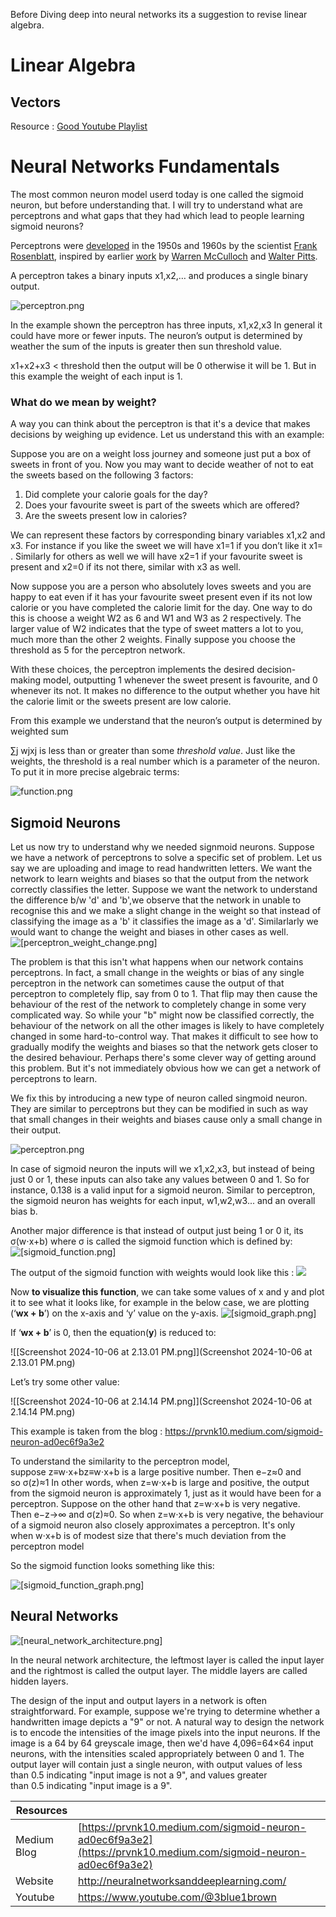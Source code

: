 Before Diving deep into neural networks its a suggestion to revise linear algebra.

# Linear Algebra

## Vectors

Resource : [Good Youtube Playlist](https://www.youtube.com/watch?v=fNk_zzaMoSs&list=PLZHQObOWTQDPD3MizzM2xVFitgF8hE_ab)

# Neural Networks Fundamentals

The most common neuron model userd today is one called the sigmoid neuron, but before understanding that. I will try to understand what are perceptrons and what gaps that they had which lead to people learning sigmoid neurons?

Perceptrons were [developed](http://books.google.ca/books/about/Principles_of_neurodynamics.html?id=7FhRAAAAMAAJ) in the 1950s and 1960s by the scientist [Frank Rosenblatt](http://en.wikipedia.org/wiki/Frank_Rosenblatt), inspired by earlier [work](http://scholar.google.ca/scholar?cluster=4035975255085082870) by [Warren McCulloch](http://en.wikipedia.org/wiki/Warren_McCulloch) and [Walter Pitts](http://en.wikipedia.org/wiki/Walter_Pitts).

A perceptron takes a binary inputs x1,x2,… and produces a single binary output.

![perceptron.png](perceptron.png)

In the example shown the perceptron has three inputs, x1,x2,x3 In general it could have more or fewer inputs. The neuron’s output is determined by weather the sum of the inputs is greater then sun threshold value.

x1+x2+x3 < threshold then the output will be 0 otherwise it will be 1. But in this example the weight of each input is 1.

### What do we mean by weight?

A way you can think about the perceptron is that it's a device that makes decisions by weighing up evidence. Let us understand this with an example:

Suppose you are on a weight loss journey and someone just put a box of sweets in front of you. Now you may want to decide weather of not to eat the sweets based on the following 3 factors:

1. Did complete your calorie goals for the day?
2. Does your favourite sweet is part of the sweets which are offered?
3. Are the sweets present low in calories?

We can represent these factors by corresponding binary variables x1,x2 and x3. For instance if you like the sweet we will have x1=1 if you don’t like it x1= . Similarly for others as well we will have x2=1 if your favourite sweet is present and x2=0 if its not there, similar with x3 as well.

Now suppose you are a person who absolutely loves sweets and you are happy to eat even if it has your favourite sweet present even if its not low calorie or you have completed the calorie limit for the day. One way to do this is choose a weight W2 as 6 and W1 and W3 as 2 respectively. The larger value of W2 indicates that the type of sweet matters a lot to you, much more than the other 2 weights. Finally suppose you choose the threshold as 5 for the perceptron network.

With these choices, the perceptron implements the desired decision-making model, outputting 1 whenever the sweet present is favourite, and 0 whenever its not. It makes no difference to the output whether you have hit the calorie limit or the sweets present are low calorie.

From this example we understand that the neuron’s output is determined by weighted sum

∑j wjxj is less than or greater than some _threshold value_. Just like the weights, the threshold is a real number which is a parameter of the neuron. To put it in more precise algebraic terms:

![function.png](function.png)

## Sigmoid Neurons

Let us now try to understand why we needed signmoid neurons. Suppose we have a network of perceptrons to solve a specific set of problem. Let us say we are uploading and image to read handwritten letters. We want the network to learn weights and biases so that the output from the network correctly classifies the letter. Suppose we want the network to understand the difference b/w 'd' and 'b',we observe that the network in unable to recognise this and we make a slight change in the weight so that instead of classifying the image as a 'b' it classifies the image as a 'd'. Similarlarly we would want to change the weight and biases in other cases as well.
![[perceptron_weight_change.png]](perceptron_weight_change.png)

The problem is that this isn't what happens when our network contains perceptrons. In fact, a small change in the weights or bias of any single perceptron in the network can sometimes cause the output of that perceptron to completely flip, say from 0 to 1. That flip may then cause the behaviour of the rest of the network to completely change in some very complicated way. So while your "b" might now be classified correctly, the behaviour of the network on all the other images is likely to have completely changed in some hard-to-control way. That makes it difficult to see how to gradually modify the weights and biases so that the network gets closer to the desired behaviour. Perhaps there's some clever way of getting around this problem. But it's not immediately obvious how we can get a network of perceptrons to learn.

We fix this by introducing a new type of neuron called singmoid neuron. They are similar to perceptrons but they can be modified in such as way that small changes in their weights and biases cause only a small change in their output.

![perceptron.png](perceptron.png)

In case of sigmoid neuron the inputs will we x1,x2,x3, but instead of being just 0 or 1, these inputs can also take any values between 0 and 1. So for instance, 0.138 is a valid input for a sigmoid neuron. Similar to perceptron, the sigmoid neuron has weights for each input, w1,w2,w3... and an overall bias b.

Another major difference is that instead of output just being 1 or 0 it, its σ(w⋅x+b) where σ is called the sigmoid function which is defined by:
![[sigmoid_function.png]](sigmoid_function.png)

The output of the sigmoid function with weights would look like this :
![](https://miro.medium.com/v2/resize:fit:381/1*hsxr27HSqlBJcw9IARQZbQ.png)

Now **to visualize this function**, we can take some values of x and y and plot it to see what it looks like, for example in the below case, we are plotting (‘**wx + b**’) on the x-axis and ‘y’ value on the y-axis.
![[sigmoid_graph.png]](sigmoid_graph.png)

If ‘**wx + b**’ is 0, then the equation(**y**) is reduced to:

![[Screenshot 2024-10-06 at 2.13.01 PM.png]](Screenshot 2024-10-06 at 2.13.01 PM.png)

Let’s try some other value:

![[Screenshot 2024-10-06 at 2.14.14 PM.png]](Screenshot 2024-10-06 at 2.14.14 PM.png)

This example is taken from the blog : https://prvnk10.medium.com/sigmoid-neuron-ad0ec6f9a3e2

To understand the similarity to the perceptron model, suppose z≡w⋅x+bz≡w⋅x+b is a large positive number. Then e−z≈0 and so σ(z)≈1 In other words, when z=w⋅x+b is large and positive, the output from the sigmoid neuron is approximately 1, just as it would have been for a perceptron. Suppose on the other hand that z=w⋅x+b is very negative. Then e−z→∞ and σ(z)≈0. So when z=w⋅x+b is very negative, the behaviour of a sigmoid neuron also closely approximates a perceptron. It's only when w⋅x+b is of modest size that there's much deviation from the perceptron model

So the sigmoid function looks something like this:

![[sigmoid_function_graph.png]](sigmoid_function_graph.png)

## Neural Networks

![[neural_network_architecture.png]](neural_network_architecture.png)

In the neural network architecture, the leftmost layer is called the input layer and the rightmost is called the output layer. The middle layers are called hidden layers.

The design of the input and output layers in a network is often straightforward. For example, suppose we're trying to determine whether a handwritten image depicts a "9" or not. A natural way to design the network is to encode the intensities of the image pixels into the input neurons. If the image is a 64 by 64 greyscale image, then we'd have 4,096=64×64 input neurons, with the intensities scaled appropriately between 0 and 1. The output layer will contain just a single neuron, with output values of less than 0.5 indicating "input image is not a 9", and values greater than 0.5 indicating "input image is a 9".



| Resources   |                                                                                                                  |
| ----------- | ---------------------------------------------------------------------------------------------------------------- |
| Medium Blog | [https://prvnk10.medium.com/sigmoid-neuron-ad0ec6f9a3e2](https://prvnk10.medium.com/sigmoid-neuron-ad0ec6f9a3e2) |
| Website     | http://neuralnetworksanddeeplearning.com/                                                                        |
| Youtube     | https://www.youtube.com/@3blue1brown                                                                             |
